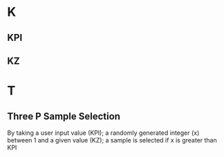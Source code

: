 K
========
KPI
------
KZ
------

T
===
Three P Sample Selection
------------------
By taking a user input value (KPI); a randomly generated integer (x) between 1 and a given value (KZ); a sample is selected if x is greater than KPI